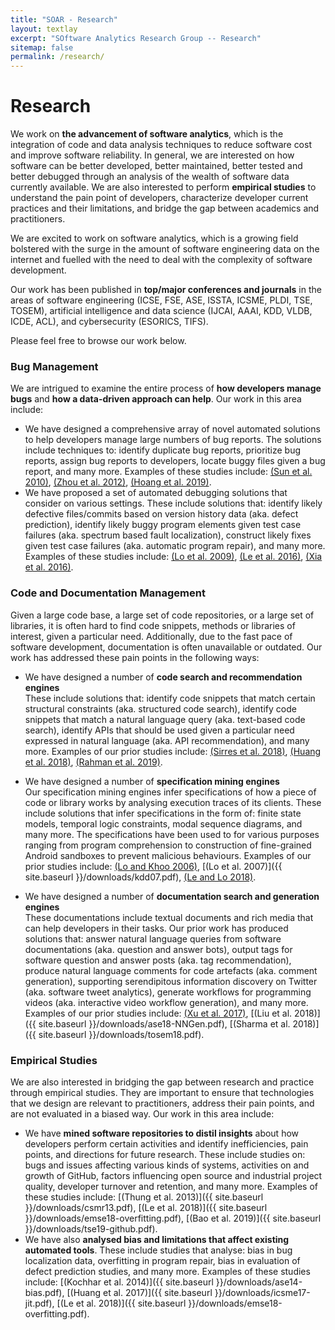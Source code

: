 ```yaml
---
title: "SOAR - Research"
layout: textlay
excerpt: "SOftware Analytics Research Group -- Research"
sitemap: false
permalink: /research/
---
```


# Research
We work on **the advancement of software analytics**, which is the integration of code and data analysis techniques to reduce software cost and improve software reliability. In general, we are interested on how software can be better developed, better maintained, better tested and better debugged through an analysis of the wealth of software data currently available. We are also interested to perform **empirical studies** to understand the pain point of developers, characterize developer current practices and their limitations, and bridge the gap between academics and practitioners.

We are excited to work on software analytics, which is a growing field bolstered with the surge in the amount of software engineering data on the internet and fuelled with the need to deal with the complexity of software development.

Our work has been published in **top/major conferences and journals** in the areas of software engineering (ICSE, FSE, ASE, ISSTA, ICSME, PLDI, TSE, TOSEM), artificial intelligence and data science (IJCAI, AAAI, KDD, VLDB, ICDE, ACL), and cybersecurity (ESORICS, TIFS).

Please feel free to browse our work below.

###  Bug Management
We are intrigued to examine the entire process of **how developers manage bugs** and **how a data-driven approach can help**. Our work in this area include:
+ We have designed a comprehensive array of novel automated solutions to help developers manage large numbers of bug reports. The solutions include techniques to: identify duplicate bug reports, prioritize bug reports, assign bug reports to developers, locate buggy files given a bug report, and many more. Examples of these studies include: [(Sun et al. 2010)](https://ink.library.smu.edu.sg/cgi/viewcontent.cgi?article=4723&context=sis_research), [(Zhou et al. 2012)](https://ink.library.smu.edu.sg/cgi/viewcontent.cgi?article=2530&context=sis_research), [(Hoang et al. 2019)](https://ink.library.smu.edu.sg/cgi/viewcontent.cgi?article=5481&context=sis_research).
+ We have proposed a set of automated debugging solutions that consider on various settings. These include solutions that: identify likely defective files/commits based on version history data (aka. defect prediction), identify likely buggy program elements given test case failures (aka. spectrum based fault localization), construct likely fixes given test case failures (aka. automatic program repair), and many more. Examples of these studies include: [(Lo et al. 2009)](https://ink.library.smu.edu.sg/cgi/viewcontent.cgi?article=1458&context=sis_research), [(Le et al. 2016)](https://ink.library.smu.edu.sg/cgi/viewcontent.cgi?article=4732&context=sis_research), [(Xia et al. 2016)](https://ink.library.smu.edu.sg/cgi/viewcontent.cgi?article=4416&context=sis_research).

###  Code and Documentation Management
Given a large code base, a large set of code repositories, or a large set of libraries, it is often hard to find code snippets, methods or libraries of interest, given a particular need. Additionally, due to the fast pace of software development, documentation is often unavailable or outdated. Our work has addressed these pain points in the following ways:

+ We have designed a number of **code search and recommendation engines** <br> These include solutions that: identify code snippets that match certain structural constraints (aka. structured code search), identify code snippets that match a natural language query (aka. text-based code search), identify APIs that should be used given a particular need expressed in natural language (aka. API recommendation), and many more. Examples of our prior studies include: [(Sirres et al. 2018)](https://ink.library.smu.edu.sg/cgi/viewcontent.cgi?article=5132&context=sis_research), [(Huang et al. 2018)](https://ink.library.smu.edu.sg/cgi/viewcontent.cgi?article=5300&context=sis_research), [(Rahman et al. 2019)](https://ink.library.smu.edu.sg/cgi/viewcontent.cgi?article=5326&context=sis_research).

+ We have designed a number of **specification mining engines** <br>
Our specification mining engines infer specifications of how a piece of code or library works by analysing execution traces of its clients. These include solutions that infer specifications in the form of: finite state models, temporal logic constraints, modal sequence diagrams, and many more. The specifications have been used to for various purposes ranging from program comprehension to construction of fine-grained Android sandboxes to prevent malicious behaviours. Examples of our prior studies include: [(Lo and Khoo 2006)](https://ink.library.smu.edu.sg/cgi/viewcontent.cgi?article=1915&amp;context=sis_research), [(Lo et al. 2007)]({{ site.baseurl }}/downloads/kdd07.pdf), [(Le and Lo 2018)](https://ink.library.smu.edu.sg/cgi/viewcontent.cgi?article=5297&context=sis_research).

+ We have designed a number of **documentation search and generation engines** <br>
These documentations include textual documents and rich media that can help developers in their tasks. Our prior work has produced solutions that: answer natural language queries from software documentations (aka. question and answer bots), output tags for software question and answer posts (aka. tag recommendation), produce natural language comments for code artefacts (aka. comment generation), supporting serendipitous information discovery on Twitter (aka. software tweet analytics), generate workflows for programming videos (aka. interactive video workflow generation), and many more. Examples of our prior studies include: [(Xu et al. 2017)](https://ink.library.smu.edu.sg/cgi/viewcontent.cgi?article=4926&context=sis_research), [(Liu et al. 2018)]({{ site.baseurl }}/downloads/ase18-NNGen.pdf), [(Sharma et al. 2018)]({{ site.baseurl }}/downloads/tosem18.pdf).

### Empirical Studies
We are also interested in bridging the gap between research and practice through empirical studies. They are important to ensure that technologies that we design are relevant to practitioners, address their pain points, and are not evaluated in a biased way. Our work in this area include:
+ We have **mined software repositories to distil insights** about how developers perform certain activities and identify inefficiencies, pain points, and directions for future research. These include studies on: bugs and issues affecting various kinds of systems, activities on and growth of GitHub, factors influencing open source and industrial project quality, developer turnover and retention, and many more. Examples of these studies include: [(Thung et al. 2013)]({{ site.baseurl }}/downloads/csmr13.pdf), [(Le et al. 2018)]({{ site.baseurl }}/downloads/emse18-overfitting.pdf), [(Bao et al. 2019)]({{ site.baseurl }}/downloads/tse19-github.pdf).
+ We have also **analysed bias and limitations that affect existing automated tools**. These include studies that analyse: bias in bug localization data, overfitting in program repair, bias in evaluation of defect prediction studies, and many more. Examples of these studies include: [(Kochhar et al. 2014)]({{ site.baseurl }}/downloads/ase14-bias.pdf), [(Huang et al. 2017)]({{ site.baseurl }}/downloads/icsme17-jit.pdf), [(Le et al. 2018)]({{ site.baseurl }}/downloads/emse18-overfitting.pdf).

